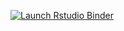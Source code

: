 <!-- badges: start -->
[![Launch Rstudio Binder](http://mybinder.org/badge_logo.svg)](https://mybinder.org/v2/gh/JohnFranchak/259-files-import/master?urlpath=rstudio)
<!-- badges: end -->
